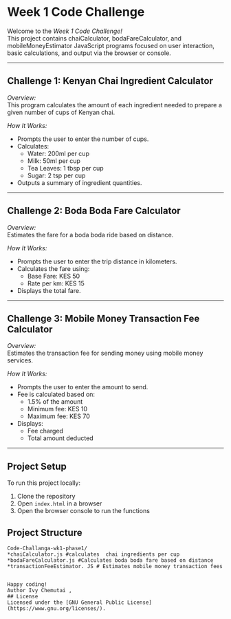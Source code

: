 #  Week 1 Code Challenge

Welcome to the *Week 1 Code Challenge!*  
This project contains chaiCalculator, bodaFareCalculator, and mobileMoneyEstimator JavaScript programs focused on user interaction, basic calculations, and output via the browser or console.

---

##  Challenge 1: Kenyan Chai Ingredient Calculator

*Overview:*  
This program calculates the amount of each ingredient needed to prepare a given number of cups of Kenyan chai.

*How It Works:*
- Prompts the user to enter the number of cups.
- Calculates:
  -  Water: 200ml per cup
  -  Milk: 50ml per cup
  -  Tea Leaves: 1 tbsp per cup
  -  Sugar: 2 tsp per cup
- Outputs a summary of ingredient quantities.

---

##  Challenge 2: Boda Boda Fare Calculator

*Overview:*  
Estimates the fare for a boda boda ride based on distance.

*How It Works:*
- Prompts the user to enter the trip distance in kilometers.
- Calculates the fare using:
  -  Base Fare: KES 50
  -  Rate per km: KES 15
- Displays the total fare.

---

##  Challenge 3: Mobile Money Transaction Fee Calculator

*Overview:*  
Estimates the transaction fee for sending money using mobile money services.

*How It Works:*
- Prompts the user to enter the amount to send.
- Fee is calculated based on:
  -  1.5% of the amount
  -  Minimum fee: KES 10
  -  Maximum fee: KES 70
- Displays:
  - Fee charged
  - Total amount deducted

---
##  Project Setup
To run this project locally:

1. Clone the repository  
2. Open `index.html` in a browser  
3. Open the browser console to run the functions

     
##  Project  Structure
```text
Code-Challanga-wk1-phase1/
*chaiCalculator.js #calculates  chai ingredients per cup
*bodaFareCalculator.js #Calculates boda boda fare based on distance
*transactionFeeEstimator. JS # Estimates mobile money transaction fees


Happy coding!
Author Ivy Chemutai ,
## License
Licensed under the [GNU General Public License](https://www.gnu.org/licenses/).


